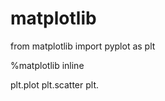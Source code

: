 matplotlib
============

from matplotlib import pyplot as plt

%matplotlib inline


plt.plot
plt.scatter
plt.